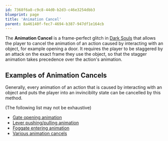 ```yaml
---
id: 7368f6a8-c9c8-44d0-b2d3-c46e3254dbb3
blueprint: page
title: 'Animation Cancel'
parent: 8a46140f-fec7-4694-b387-947df1e164cb
---
```

The **Animation Cancel** is a frame-perfect glitch in [Dark Souls](/darksouls) that allows the player to cancel the animation of an action caused by interacting with an object, for example opening a door. It requires the player to be staggered by an attack on the exact frame they use the object, so that the stagger animation takes precedence over the action's animation.

## Examples of Animation Cancels

Generally, every animation of an action that is caused by interacting with an object and puts the player into an invinciblity state can be cancelled by this method.

(The following list may not be exhaustive)

- [Gate opening animation](//www.youtube.com/watch?v=xP31KrZLg_o)
- [Lever pushing/pulling animation](//www.twitch.tv/kronecker1/c/4640715)
- [Foggate entering animation](//www.twitch.tv/pibonacci/c/3717489)
- [Various animation cancels](//www.youtube.com/watch?v=hL6IaC4BIrg)
